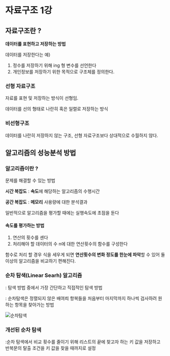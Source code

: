 # 자료구조 1강



## 자료구조란 ?

**데이터를 표현하고 저장하는 방법**

데이터를 저장한다는 예)

1. 정수를 저장하기 위해 ing 형 변수를 선언한다
2. 개인정보를 저장하기 위한 목적으로 구조체를 정의한다. 



### 선형 자료구조

자료를 표현 및 저장하는 방식이 선형임.

데이터를 선의 형태로 나란히 혹은 일렬로 저장하는 방식



### 비선형구조

데이터를 나란히 저장하지 않는 구조, 선형 자료구조보다 상대적으로 수월하지 않다.



## 알고리즘의 성능분석 방법



### 알고리즘이란 ?

문제를 해결할 수 있는 방법



**시간 복잡도** : **속도**에 해당하는 알고리즘의 수행시간

**공간 복잡도** : **메모리** 사용량에 대한 분석결과

 일반적으로 알고리즘을 평가할 때에는 실행속도에 초점을 둔다



#### 속도를 평가하는 방법

1. 연산의 횟수를 센다
2. 처리해야 할 데이터의 수 n에 대한 연산횟수의 함수를 구성한다

함수로 처리 할 경우 식을 세우게 되면 **연산횟수의 변화 정도를 한눈에 파악**할 수 있어 둘 이상의 알고리즘을 비교하기 편해진다.



### 순차 탐색(Linear Searh) 알고리즘

: 탐색 방법 중에서 가장 간단하고 직접적인 탐색 방법

: 순차탐색은 정렬되지 않은 배여릐 항복들을 처음부터 마지막까지 하나씩 검사하려 원하는 항목을 찾아가는 방법



![순차탐색](D:\전공\Project\STUDY\자료구조\순차탐색.png)

### 개선된 순차 탐색

:순차 탐색에서 비교 횟수를 줄이기 위해 리스트의 끝에 찾고자 하는 키 값을 저장하고 반복문의 탈출 조건을 키 값을 찾을 때까지로 설정


